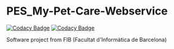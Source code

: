 # PES_My-Pet-Care-Webservice
[![Codacy Badge](https://api.codacy.com/project/badge/Grade/149a10547b3d47b88be78bc56fcd902f)](https://app.codacy.com/gh/Grupo13-PES-Mascotas/PES_My-Pet-Care-Webservice?utm_source=github.com&utm_medium=referral&utm_content=Grupo13-PES-Mascotas/PES_My-Pet-Care-Webservice&utm_campaign=Badge_Grade_Dashboard) [![Codacy Badge](https://api.codacy.com/project/badge/Coverage/524288f9224f4799986863f92515c64e)](https://www.codacy.com/gh/Grupo13-PES-Mascotas/PES_My-Pet-Care-Webservice?utm_source=github.com&utm_medium=referral&utm_content=Grupo13-PES-Mascotas/PES_My-Pet-Care-Webservice&utm_campaign=Badge_Coverage)

Software project from FIB (Facultat d'Informàtica de Barcelona)
